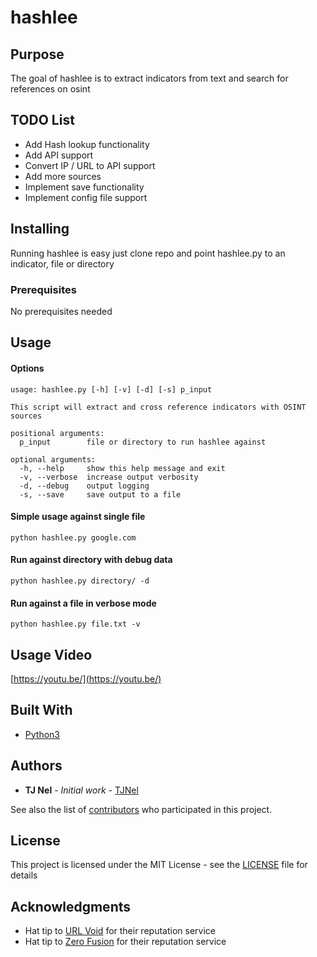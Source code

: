 # hashlee

## Purpose
The goal of hashlee is to extract indicators from text and search for references on osint

## TODO List
* Add Hash lookup functionality
* Add API support
* Convert IP / URL to API support
* Add more sources
* Implement save functionality
* Implement config file support 

## Installing

Running hashlee is easy just clone repo and point hashlee.py to an indicator, file or directory

### Prerequisites
No prerequisites needed

## Usage

#### Options 
```
usage: hashlee.py [-h] [-v] [-d] [-s] p_input

This script will extract and cross reference indicators with OSINT sources

positional arguments:
  p_input        file or directory to run hashlee against

optional arguments:
  -h, --help     show this help message and exit
  -v, --verbose  increase output verbosity
  -d, --debug    output logging
  -s, --save     save output to a file
```

#### Simple usage against single file
```
python hashlee.py google.com
```

#### Run against directory with debug data
```
python hashlee.py directory/ -d
```

#### Run against a file in verbose mode
```
python hashlee.py file.txt -v
```

## Usage Video

[https://youtu.be/](https://youtu.be/)

## Built With

* [Python3](https://github.com/python/cpython)

## Authors

* **TJ Nel** - *Initial work* - [TJNel](https://github.com/tjnel)

See also the list of [contributors](https://github.com/tjnel/hashlee/contributors) who participated in this project.

## License

This project is licensed under the MIT License - see the [LICENSE](LICENSE) file for details

## Acknowledgments

* Hat tip to [URL Void](http://www.urlvoid.com) for their reputation service
* Hat tip to [Zero Fusion](http://0spam.fusionzero.com) for their reputation service

